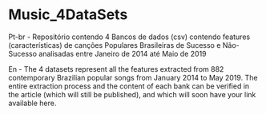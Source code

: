 # Music_4DataSets
Pt-br - Repositório contendo 4 Bancos de dados (csv) contendo features (características) de canções Populares Brasileiras de Sucesso e Não-Sucesso analisadas entre Janeiro de 2014 até Maio de 2019

En - The 4 datasets represent all the features extracted from 882 contemporary Brazilian popular songs from January 2014 to May 2019. The entire extraction process and the content of each bank can be verified in the article (which will still be published), and which will soon have your link available here.

